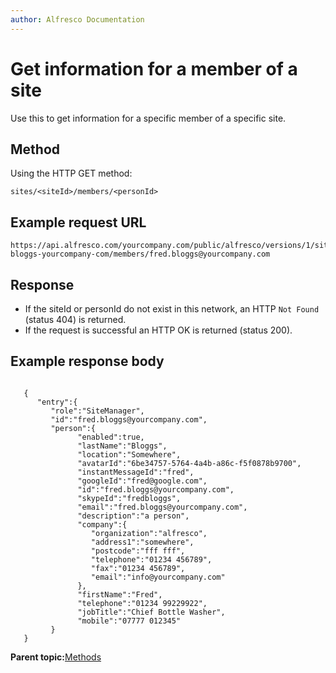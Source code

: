```yaml
---
author: Alfresco Documentation
---
```


# Get information for a member of a site

Use this to get information for a specific member of a specific site.

## Method

Using the HTTP GET method:

```
sites/<siteId>/members/<personId>
```

## Example request URL

```
https://api.alfresco.com/yourcompany.com/public/alfresco/versions/1/sites/fred-bloggs-yourcompany-com/members/fred.bloggs@yourcompany.com
```

## Response

-   If the siteId or personId do not exist in this network, an HTTP `Not Found` \(status 404\) is returned.
-   If the request is successful an HTTP OK is returned \(status 200\).

## Example response body

```

   {
      "entry":{
         "role":"SiteManager",
         "id":"fred.bloggs@yourcompany.com",
         "person":{
               "enabled":true,
               "lastName":"Bloggs",
               "location":"Somewhere",
               "avatarId":"6be34757-5764-4a4b-a86c-f5f0878b9700",
               "instantMessageId":"fred",
               "googleId":"fred@google.com",
               "id":"fred.bloggs@yourcompany.com",
               "skypeId":"fredbloggs",
               "email":"fred.bloggs@yourcompany.com",
               "description":"a person",
               "company":{
                  "organization":"alfresco",
                  "address1":"somewhere",
                  "postcode":"fff fff",
                  "telephone":"01234 456789",
                  "fax":"01234 456789",
                  "email":"info@yourcompany.com"
               },
               "firstName":"Fred",
               "telephone":"01234 99229922",
               "jobTitle":"Chief Bottle Washer",
               "mobile":"07777 012345"
         }
   }
```

**Parent topic:**[Methods](../../../pra/1/concepts/pra-sites-members-methods.md)

